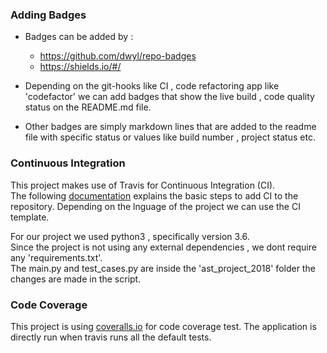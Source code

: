 ### Adding Badges

* Badges can be added by :    
    * https://github.com/dwyl/repo-badges
    * https://shields.io/#/
    
* Depending on the git-hooks like CI , code refactoring app like 'codefactor' we can add badges that show the live build , code quality status on the README.md file.

* Other badges are simply markdown lines that are added to the readme file with specific status or values like build number , project status etc.
    
### Continuous Integration 

This project makes use of Travis for Continuous Integration (CI).    
The following [documentation](https://docs.travis-ci.com/user/tutorial/) explains the basic steps to add CI to the repository.
Depending on the lnguage of the project we can use the CI template.    

For our project we used python3 , specifically version 3.6.    
Since the project is not using any external dependencies , we dont require any 'requirements.txt'.       
The main.py and test_cases.py are inside the 'ast_project_2018' folder the changes are made in the script.

### Code Coverage 

This project is using [coveralls.io](https://coveralls.io) for code coverage test.
The application is directly run when travis runs all the default tests. 

